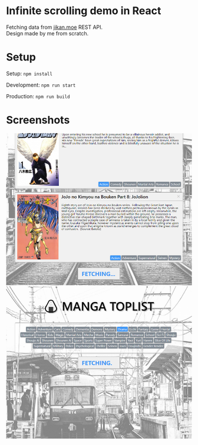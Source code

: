 # Infinite scrolling demo in React

Fetching data from [jikan.moe](https://jikan.docs.apiary.io/) REST API.  
Design made by me from scratch.

# Setup
Setup: ```npm install```

Development: ```npm run start```

Production: ```npm run build```

# Screenshots
![Screenshot](/screenshots/screenshot.png?raw=true)
![Screenshot](/screenshots/screenshot2.png?raw=true)